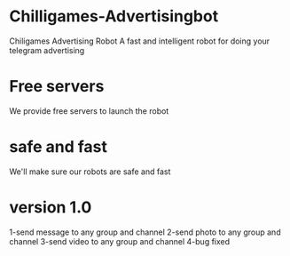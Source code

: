 # Chilligames-Advertisingbot
Chiligames Advertising Robot A fast and intelligent robot for doing your telegram advertising
# Free servers
We provide free servers to launch the robot
# safe and fast
We'll make sure our robots are safe and fast
# version 1.0
1-send message to any group and channel
2-send photo to any group and channel
3-send video to any group and channel
4-bug fixed
